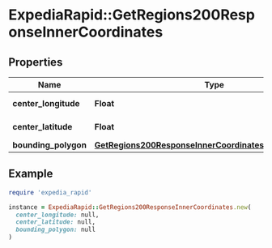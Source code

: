 # ExpediaRapid::GetRegions200ResponseInnerCoordinates

## Properties

| Name | Type | Description | Notes |
| ---- | ---- | ----------- | ----- |
| **center_longitude** | **Float** | Center Longitude. | [optional] |
| **center_latitude** | **Float** | Center Latitude. | [optional] |
| **bounding_polygon** | [**GetRegions200ResponseInnerCoordinatesBoundingPolygon**](GetRegions200ResponseInnerCoordinatesBoundingPolygon.md) |  | [optional] |

## Example

```ruby
require 'expedia_rapid'

instance = ExpediaRapid::GetRegions200ResponseInnerCoordinates.new(
  center_longitude: null,
  center_latitude: null,
  bounding_polygon: null
)
```

